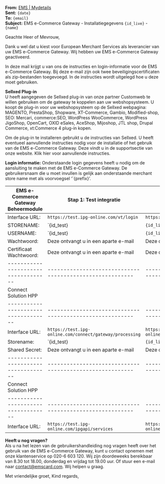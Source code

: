 **From:** [EMS | Mydetails](mailto:mydetails@emscard.com)  
**Sent:** `{date}`  
**To:** `{email}`  
**Subject:** EMS e-Commerce Gateway - Installatiegegevens `{id_live}` - `{name}`  

Geachte Heer of Mevrouw,
 
Dank u wel dat u kiest voor European Merchant Services als leverancier van uw EMS e-Commerce Gateway. Wij hebben uw EMS e-Commerce Gateway geactiveerd.
 
In deze mail krijgt u van ons de instructies en login-informatie voor de EMS e-Commerce Gateway. Bij deze e-mail zijn ook twee beveiligingscertificaten als zip-bestanden toegevoegd. In de instructies wordt uitgelegd hoe u deze moet gebruiken.
 
**Sellxed Plug-in**  
U heeft aangegeven de Sellxed plug-in van onze partner Customweb te willen gebruiken om de gateway te koppelen aan uw webshopsysteem. U koopt de plug-in voor uw webshopsysteem op de Sellxed webpagina: MAGENTO, PrestaShop, Shopware, XT-Commerce, Gambio, Modified-shop, SEO: Mercari, commerce:SEO, WordPress WooCommerce, WordPress JigoShop, OpenCart, OXID eSales, AceShop, Mijoshop, JTL shop, Drupal Commerce, xt:Commerce 4 plug-in kopen.
 
Om de plug-in te installeren gebruikt u de instructies van Sellxed. U heeft eventueel aanvullende instructies nodig voor de installatie of het gebruik van de EMS e-Commerce Gateway. Deze vindt u in de supportsectie van onze website. Klik hier voor aanvullende instructies.

**Login informatie:**
Onderstaande login gegevens heeft u nodig om de aansluiting te maken met de EMS e-Commerce Gateway. De gebruikersnaam die u moet invullen is gelijk aan onderstaande merchant store name met als voorvoegsel ‘`{prefix}’.

| EMS e-Commerce Gateway Beheermodule | Stap 1: Test integratie                                  | Stap 2: Live integratie                                 |
| ----------------------------------- | -------------------------------------------------------- | ------------------------------------------------------- |
| Interface URL:                      | `https://test.ipg-online.com/vt/login`                   | `https://www.ipg-online.com/vt/login`                   |
| STORENAME:                          | `{id_test}                                               | `{id_live}`                                             |
| USERNAME:                           | `{id_test}                                               | `{id_live}`                                             |
| Wachtwoord:                         | Deze ontvangt u in een aparte e-mail                     | Deze ontvangt u in een aparte e-mail                    |
| Certificaat Wachtwoord:             | Deze ontvangt u in een aparte e-mail                     | Deze ontvangt u in een aparte e-mail                    |
| ----------------------------------- | -------------------------------------------------------- | ------------------------------------------------------- |
| Connect Solution HPP                                                                                                                                     |
| ----------------------------------- | -------------------------------------------------------- | ------------------------------------------------------- |
| Interface URL:                      | `https://test.ipg-online.com/connect/gateway/processing` | `https://www.ipg-online.com/connect/gateway/processing` |
| Storename:                          | `{id_test}                                               | `{id_live}`                                             |
| Shared Secret:                      | Deze ontvangt u in een aparte e-mail                     | Deze ontvangt u in een aparte e-mail                    |
| ----------------------------------- | -------------------------------------------------------- | ------------------------------------------------------- |
| Connect Solution HPP                                                                                                                                     |
| ----------------------------------- | -------------------------------------------------------- | ------------------------------------------------------- |
| Interface URL:                      | `https://test.ipg-online.com/ipgapi/services`            | `https://www.ipg-online.com/ipgapi/services`            |

**Heeft u nog vragen?**  
Als u na het lezen van de gebruikershandleiding nog vragen heeft over het gebruik van de EMS e-Commerce Gateway, kunt u contact opnemen met onze klantenservice op 020-6 603 120. Wij zijn doordeweeks bereikbaar van 8.30 tot 18.00, donderdag en vrijdag tot 19.00 uur. Of stuur een e-mail naar contact@emscard.com. Wij helpen u graag.
 
Met vriendelijke groet,
Kind regards,
